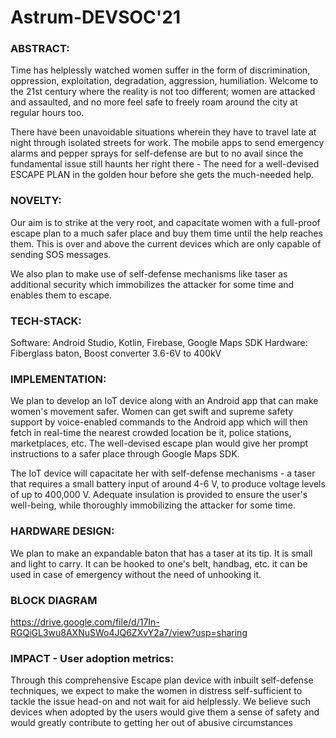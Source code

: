 # Astrum-DEVSOC'21
  
### ABSTRACT:
Time has helplessly watched women suffer in the form of discrimination, oppression, exploitation, degradation, aggression, humiliation. Welcome to the 21st century where the reality is not too different; women are attacked and assaulted, and no more feel safe to freely roam around the city at regular hours too.

There have been unavoidable situations wherein they have to travel late at night through isolated streets for work. The mobile apps to send emergency alarms and pepper sprays for self-defense are but to no avail since the fundamental issue still haunts her right there - The need for a well-devised ESCAPE PLAN in the golden hour before she gets the much-needed help.

### NOVELTY:
Our aim is to strike at the very root, and capacitate women with a full-proof escape plan to a much safer place and buy them time until the help reaches them. This is over and above the current devices which are only capable of sending SOS messages.

We also plan to make use of self-defense mechanisms like taser as additional security which immobilizes the attacker for some time and enables them to escape.

### TECH-STACK:
Software: Android Studio, Kotlin, Firebase, Google Maps SDK
Hardware: Fiberglass baton, Boost converter 3.6-6V to 400kV

### IMPLEMENTATION:
We plan to develop an IoT device along with an Android app that can make women's movement safer. Women can get swift and supreme safety support by voice-enabled commands to the Android app which will then fetch in real-time the nearest crowded location be it, police stations, marketplaces, etc. The well-devised escape plan would give her prompt instructions to a safer place through Google Maps SDK.

The IoT device will capacitate her with self-defense mechanisms - a taser that requires a small battery input of around 4-6 V, to produce voltage levels of up to 400,000 V. Adequate insulation is provided to ensure the user's well-being, while thoroughly immobilizing the attacker for some time.

### HARDWARE DESIGN:
We plan to make an expandable baton that has a taser at its tip. It is small and light to carry. It can be hooked to one's belt, handbag, etc. it can be used in case of emergency without the need of unhooking it.

### BLOCK DIAGRAM
https://drive.google.com/file/d/17In-RGQiGL3wu8AXNuSWo4JQ6ZXvY2a7/view?usp=sharing

### IMPACT - User adoption metrics:
Through this comprehensive Escape plan device with inbuilt self-defense techniques, we expect to make the women in distress self-sufficient to tackle the issue head-on and not wait for aid helplessly. We believe such devices when adopted by the users would give them a sense of safety and would greatly contribute to getting her out of abusive circumstances
